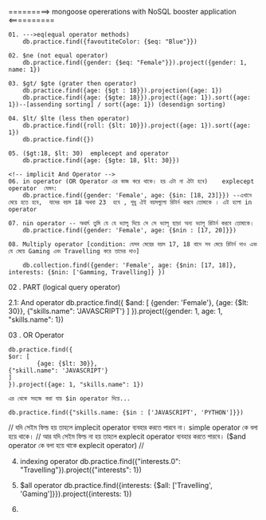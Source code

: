 =========> mongoose opererations with NoSQL booster application <==========

    01. --->eq(equal operator methods)
        db.practice.find({favoutiteColor: {$eq: "Blue"}})

    02. $ne (not equal operator)
        db.practice.find({gender: {$eq: "Female"}}).project({gender: 1, name: 1})

    03. $gt/ $gte (grater then operator)
        db.practice.find({age: {$gt : 18}}).projection({age: 1})
        db.practice.find({age: {$gte: 18}}).project({age: 1}).sort({age: 1})--[assending sorting] / sort({age: 1}) (desendign sorting)

    04. $lt/ $lte (less then operator)
        db.practice.find({roll: {$lt: 10}}).project({age: 1}).sort({age: 1})
        db.practice.find({})

    05. ($gt:18, $lt: 30)  emplecept and operator
        db.practice.find({age: {$gte: 18, $lt: 30}})

    <!-- implicit And Operator -->
    06. in operator (OR Operator এর কাজ করে থাকে। হয় এটা না ঐটা হবে)    explecept operator  যেমন:
        db.practice.find({gender: 'Female', age: {$in: [18, 23]}}) --এখানে মেয়ে হতে হবে,  যাদের বয়স 18 অথবা 23  হবে , শুধু ঐই বয়সগুলো রিটার্ন করবে তোমাকে । এই হলো in operator

    07. nin operator -- অথার্ৎ তুমি যে যে ভ্যালু দিয়ে সে সে ভ্যালূ ছাড়া অন্য ভ্যালূ রিটার্ন করবে তোমাকে।
        db.practice.find({gender: 'Female', age: {$nin : [17, 20]}})

    08. Multiply operator [condition: যেসব মেয়ের বয়স 17, 18 বাদে সব মেয়ে রিটার্ন দাও এবং যে মেয়ে Gaming এবং Travelling করে তাদের দাও]

        db.collection.find({gender: 'Female', age: {$nin: [17, 18]}, interests: {$nin: ['Gamming, Travelling]} })

02 . PART (logical query operator)

2.1: And operator
db.practice.find({
$and: [
        {gender: 'Female'},
        {age: {$lt: 30}},
{"skills.name": 'JAVASCRIPT'}
]
}).project({gender: 1, age: 1, "skills.name": 1})

03 . OR Operator

    db.practice.find({
    $or: [
            {age: {$lt: 30}},
    {"skill.name": 'JAVASCRIPT'}
    ]
    }).project({age: 1, "skills.name": 1})

    এর থেকে সহজে করা যায় $in operator দিয়ে...

    db.practice.find({"skills.name: {$in : ['JAVASCRIPT', 'PYTHON']}})


// যদি সেইম ফিল্ড হয় তাহলে implecit operator ব্যবহার করতে পারবে না।  simple operator কে বলা হয়ে থাকে। 
// আর যদি সেইম ফিল্ড না হয় তাহলে explecit operator ব্যবহার করতে পারবে। ($and operator কে বলা হয়ে থাকে explecit operator)
//

04. indexing operator 
    db.practice.find({"interests.0": "Travelling"}).project({"interests": 1})

05. $all operator 
    db.practice.find({interests: {$all: ['Travelling', 'Gaming']}}).project({interests: 1})

06. 
